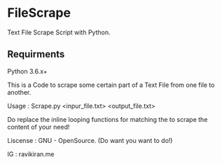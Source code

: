 # FileScrape

Text File Scrape Script with Python.

## Requirments

Python 3.6.x+

This is a Code to scrape some certain part of a Text File
from one file to another.

Usage :
    Scrape.py  <inpur_file.txt>  <output_file.txt>

Do replace the inline looping functions for matching the to scrape the content of your need!

Liscense : GNU - OpenSource. (Do want you want to do!)

IG : ravikiran.me


